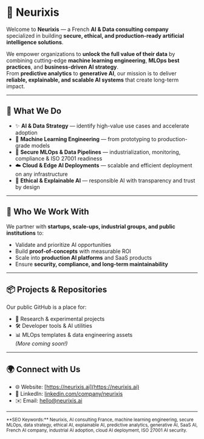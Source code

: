 # 🧠 Neurixis

Welcome to **Neurixis** — a French **AI & Data consulting company** specialized in building **secure, ethical, and production-ready artificial intelligence solutions**.

We empower organizations to **unlock the full value of their data** by combining cutting-edge **machine learning engineering**, **MLOps best practices**, and **business-driven AI strategy**.  
From **predictive analytics** to **generative AI**, our mission is to deliver **reliable, explainable, and scalable AI systems** that create long-term impact.

---

## 🚀 What We Do

- ✨ **AI & Data Strategy** — identify high-value use cases and accelerate adoption  
- 🧠 **Machine Learning Engineering** — from prototyping to production-grade models  
- 🔐 **Secure MLOps & Data Pipelines** — industrialization, monitoring, compliance & ISO 27001 readiness  
- ☁️ **Cloud & Edge AI Deployments** — scalable and efficient deployment on any infrastructure  
- 🧭 **Ethical & Explainable AI** — responsible AI with transparency and trust by design  

---

## 💼 Who We Work With

We partner with **startups, scale-ups, industrial groups, and public institutions** to:

- Validate and prioritize AI opportunities  
- Build **proof-of-concepts** with measurable ROI  
- Scale into **production AI platforms** and SaaS products  
- Ensure **security, compliance, and long-term maintainability**  

---

## 📦 Projects & Repositories

Our public GitHub is a place for:  
- 🔬 Research & experimental projects  
- 🛠️ Developer tools & AI utilities  
- 📊 MLOps templates & data engineering assets  
*(More coming soon!)*  

---

## 🌍 Connect with Us

- 🌐 Website: [https://neurixis.ai](https://neurixis.ai)  
- 💼 LinkedIn: [linkedin.com/company/neurixis](https://linkedin.com/company/neurixis)  
- ✉️ Email: [hello@neurixis.ai](mailto:hello@neurixis.ai)  

---

<sub>
**SEO Keywords:** Neurixis, AI consulting France, machine learning engineering, secure MLOps, data strategy, ethical AI, explainable AI, predictive analytics, generative AI, SaaS AI, French AI company, industrial AI adoption, cloud AI deployment, ISO 27001 AI security.
</sub>
